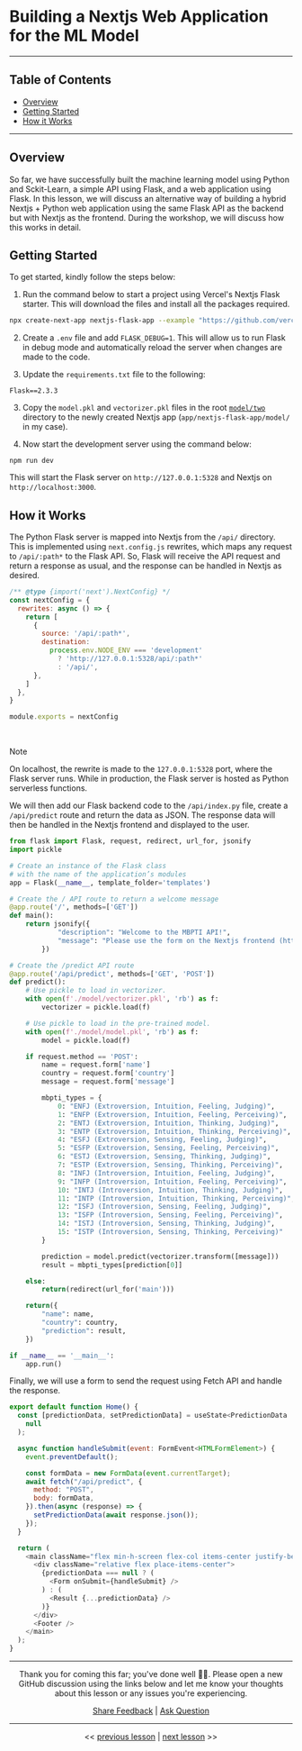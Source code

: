 # Building a Nextjs Web Application for the ML Model

---

## Table of Contents

- [Overview](#overview)
- [Getting Started](#getting-started)
- [How it Works](#how-it-works)

---

## Overview

So far, we have successfully built the machine learning model using Python and Sckit-Learn, a simple API using Flask, and a web application using Flask. In this lesson, we will discuss an alternative way of building a hybrid Nextjs + Python web application using the same Flask API as the backend but with Nextjs as the frontend. During the workshop, we will discuss how this works in detail.

## Getting Started

To get started, kindly follow the steps below:

1. Run the command below to start a project using Vercel's Nextjs Flask starter. This will download the files and install all the packages required.

```bash
npx create-next-app nextjs-flask-app --example "https://github.com/vercel/examples/tree/main/python/nextjs-flask"
```

2. Create a `.env` file and add `FLASK_DEBUG=1`. This will allow us to run Flask in debug mode and automatically reload the server when changes are made to the code.

3. Update the `requirements.txt` file to the following:

```text
Flask==2.3.3
```

3. Copy the `model.pkl` and `vectorizer.pkl` files in the root [`model/two`](../model/two/) directory to the newly created Nextjs app (`app/nextjs-flask-app/model/` in my case).

4. Now start the development server using the command below:

```
npm run dev
```

This will start the Flask server on `http://127.0.0.1:5328` and Nextjs on `http://localhost:3000`.

## How it Works

The Python Flask server is mapped into Nextjs from the `/api/` directory. This is implemented using `next.config.js` rewrites, which maps any request to `/api/:path*` to the Flask API. So, Flask will receive the API request and return a response as usual, and the response can be handled in Nextjs as desired.

```javascript
/** @type {import('next').NextConfig} */
const nextConfig = {
  rewrites: async () => {
    return [
      {
        source: '/api/:path*',
        destination:
          process.env.NODE_ENV === 'development'
            ? 'http://127.0.0.1:5328/api/:path*'
            : '/api/',
      },
    ]
  },
}

module.exports = nextConfig
```

<br />

> [!NOTE]
>
> On localhost, the rewrite is made to the `127.0.0.1:5328` port, where the Flask server runs. While in production, the Flask server is hosted as Python serverless functions.

We will then add our Flask backend code to the `/api/index.py` file, create a `/api/predict` route and return the data as JSON. The response data will then be handled in the Nextjs frontend and displayed to the user.

```python
from flask import Flask, request, redirect, url_for, jsonify
import pickle

# Create an instance of the Flask class
# with the name of the application’s modules
app = Flask(__name__, template_folder='templates')

# Create the / API route to return a welcome message
@app.route('/', methods=['GET'])
def main():
    return jsonify({
            "description": "Welcome to the MBPTI API!",
            "message": "Please use the form on the Nextjs frontend (http://localhost:3000)"
        })

# Create the /predict API route
@app.route('/api/predict', methods=['GET', 'POST'])
def predict():
    # Use pickle to load in vectorizer.
    with open(f'./model/vectorizer.pkl', 'rb') as f: 
        vectorizer = pickle.load(f)

    # Use pickle to load in the pre-trained model.
    with open(f'./model/model.pkl', 'rb') as f:
        model = pickle.load(f)

    if request.method == 'POST':
        name = request.form['name']
        country = request.form['country']
        message = request.form['message']

        mbpti_types = {
            0: "ENFJ (Extroversion, Intuition, Feeling, Judging)",
            1: "ENFP (Extroversion, Intuition, Feeling, Perceiving)",
            2: "ENTJ (Extroversion, Intuition, Thinking, Judging)",
            3: "ENTP (Extroversion, Intuition, Thinking, Perceiving)",
            4: "ESFJ (Extroversion, Sensing, Feeling, Judging)",
            5: "ESFP (Extroversion, Sensing, Feeling, Perceiving)",
            6: "ESTJ (Extroversion, Sensing, Thinking, Judging)",
            7: "ESTP (Extroversion, Sensing, Thinking, Perceiving)",
            8: "INFJ (Introversion, Intuition, Feeling, Judging)",
            9: "INFP (Introversion, Intuition, Feeling, Perceiving)",
            10: "INTJ (Introversion, Intuition, Thinking, Judging)",
            11: "INTP (Introversion, Intuition, Thinking, Perceiving)",
            12: "ISFJ (Introversion, Sensing, Feeling, Judging)",
            13: "ISFP (Introversion, Sensing, Feeling, Perceiving)",
            14: "ISTJ (Introversion, Sensing, Thinking, Judging)",
            15: "ISTP (Introversion, Sensing, Thinking, Perceiving)"
        }

        prediction = model.predict(vectorizer.transform([message]))
        result = mbpti_types[prediction[0]]

    else:
        return(redirect(url_for('main')))

    return({
        "name": name,
        "country": country,
        "prediction": result,
    })

if __name__ == '__main__':
    app.run()
```

Finally, we will use a form to send the request using Fetch API and handle the response.

```javascript
export default function Home() {
  const [predictionData, setPredictionData] = useState<PredictionData | null>(
    null
  );

  async function handleSubmit(event: FormEvent<HTMLFormElement>) {
    event.preventDefault();

    const formData = new FormData(event.currentTarget);
    await fetch("/api/predict", {
      method: "POST",
      body: formData,
    }).then(async (response) => {
      setPredictionData(await response.json());
    });
  }

  return (
    <main className="flex min-h-screen flex-col items-center justify-between p-24">
      <div className="relative flex place-items-center">
        {predictionData === null ? (
          <Form onSubmit={handleSubmit} />
        ) : (
          <Result {...predictionData} />
        )}
      </div>
      <Footer />
    </main>
  );
}
```

---

<div align="center">

Thank you for coming this far; you've done well 👏🏾. Please open a new GitHub discussion using the links below and let me know your thoughts about this lesson or any issues you're experiencing.

[Share Feedback](https://github.com/BolajiAyodeji/deploy-ml-web-workshop/discussions/new?category=feedback) | [Ask Question](https://github.com/BolajiAyodeji/deploy-ml-web-workshop/discussions/new?category=q-a)

---

<< [previous lesson](./05.md) | [next lesson](./07.md) >>

</div>

